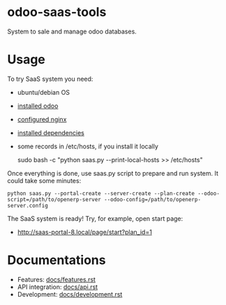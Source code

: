 odoo-saas-tools
===============

System to sale and manage odoo databases.

Usage
=====

To try SaaS system you need:

* ubuntu/debian OS
* [installed odoo](https://odoo-development.readthedocs.org/en/latest/install.html)
* [configured nginx](docs/port_80.rst) 
* [installed dependencies](docs/dependencies.rst)
* some records in /etc/hosts, if you install it locally

    sudo bash -c "python saas.py --print-local-hosts >> /etc/hosts"

Once everything is done, use saas.py script to prepare and run system. It could take some minutes:

    python saas.py --portal-create --server-create --plan-create --odoo-script=/path/to/openerp-server --odoo-config=/path/to/openerp-server.config

The SaaS system is ready! Try, for example, open start page:

* http://saas-portal-8.local/page/start?plan_id=1

Documentations
==============

* Features: [docs/features.rst](docs/features.rst)
* API integration: [docs/api.rst](docs/api.rst)
* Development: [docs/development.rst](docs/development.rst)
